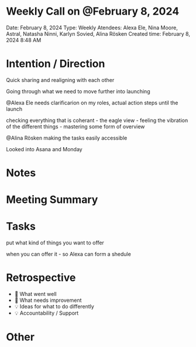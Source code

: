 # Weekly Call on @February 8, 2024

Date: February 8, 2024
Type: Weekly
Atendees: Alexa Ele, Nina Moore, Astral, Natasha Ninni, Karlyn Sovied, Alina Rösken
Created time: February 8, 2024 8:48 AM

# Intention / Direction

Quick sharing and realigning with each other 

Going through what we need to move further into launching 

@Alexa Ele needs clarificarion on my roles, actual action steps until the launch 

checking everything that is coherant - the eagle view - feeling the vibration of the different things - mastering some form of overview 

@Alina Rösken making the tasks easily accessible 

Looked into Asana and Monday 

# Notes

# Meeting Summary

# Tasks

put what kind of things you want to offer

when you can offer it - so Alexa can form a shedule 

# Retrospective

- 🙌 What went well
- 🌱 What needs improvement
- 💡 Ideas for what to do differently
- 💡 Accountability / Support

# Other